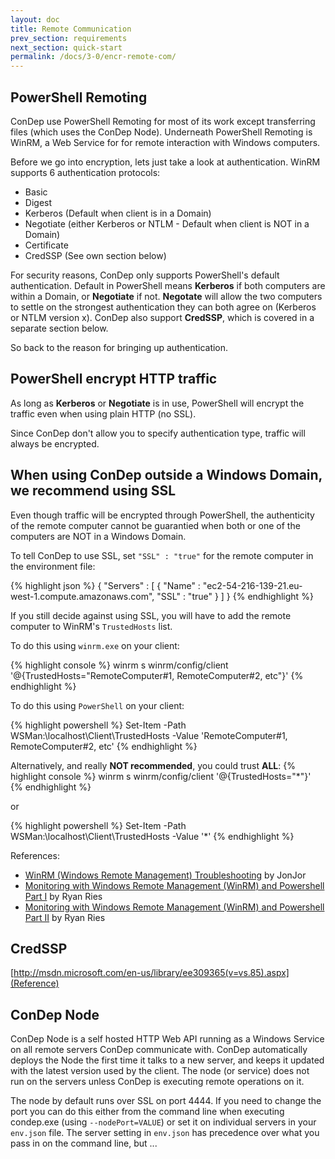 ```yaml
---
layout: doc
title: Remote Communication
prev_section: requirements
next_section: quick-start
permalink: /docs/3-0/encr-remote-com/
---
```


## PowerShell Remoting
ConDep use PowerShell Remoting for most of its work except transferring files (which 
uses the ConDep Node). Underneath PowerShell Remoting is WinRM, a Web Service for for 
remote interaction with Windows computers. 

Before we go into encryption, lets just take a look at authentication. WinRM supports 
6 authentication protocols:

* Basic
* Digest
* Kerberos (Default when client is in a Domain)
* Negotiate (either Kerberos or NTLM - Default when client is NOT in a Domain)
* Certificate
* CredSSP (See own section below)

For security reasons, ConDep only supports PowerShell's default authentication. Default 
in PowerShell means **Kerberos** if both computers are within a Domain, or **Negotiate** 
if not. **Negotate** will allow the two computers to settle on the strongest authentication 
they can both agree on (Kerberos or NTLM version x). ConDep also support **CredSSP**, which 
is covered in a separate section below.

So back to the reason for bringing up authentication.

<div class="note info">
	<h2>PowerShell encrypt HTTP traffic</h2>
  <p>
		As long as <b>Kerberos</b> or <b>Negotiate</b> is in use, PowerShell will encrypt the 
    traffic even when using plain HTTP (no SSL).
	</p>
</div>

Since ConDep don't allow you to specify authentication type, traffic will always be encrypted.

<div class="note warning">
	<h2>When using ConDep outside a Windows Domain, we recommend using SSL</h2>
  <p>
  	Even though traffic will be encrypted through PowerShell, the authenticity of the 
    remote computer cannot be guarantied when both or one of the computers are NOT in a 
    Windows Domain.
	</p>
</div>

To tell ConDep to use SSL, set `"SSL" : "true"` for the remote computer in the 
environment file:

{% highlight json %}
{
  "Servers" :
  [
    {
      "Name" : "ec2-54-216-139-21.eu-west-1.compute.amazonaws.com",
      "SSL" : "true"
    }
  ]
}
{% endhighlight %}

If you still decide against using SSL, you will have to add the remote computer to 
WinRM's `TrustedHosts` list.

To do this using `winrm.exe` on your client:

{% highlight console %}
winrm s winrm/config/client '@{TrustedHosts="RemoteComputer#1, RemoteComputer#2, etc"}'
{% endhighlight %}

To do this using `PowerShell` on your client:

{% highlight powershell %}
Set-Item -Path WSMan:\localhost\Client\TrustedHosts -Value 'RemoteComputer#1, RemoteComputer#2, etc'
{% endhighlight %}

Alternatively, and really **NOT recommended**, you could trust **ALL**:
{% highlight console %}
winrm s winrm/config/client '@{TrustedHosts="*"}'
{% endhighlight %}

or

{% highlight powershell %}
Set-Item -Path WSMan:\localhost\Client\TrustedHosts -Value '*'
{% endhighlight %}

References:

* [WinRM (Windows Remote Management) Troubleshooting](http://blogs.technet.com/b/jonjor/archive/2009/01/09/winrm-windows-remote-management-troubleshooting.aspx) by JonJor
* [Monitoring with Windows Remote Management (WinRM) and Powershell Part I](https://www.myotherpcisacloud.com/post/2012/01/30/Monitoring-with-Windows-Remote-Management-(WinRM)-and-Powershell-Part-II.aspx) by Ryan Ries
* [Monitoring with Windows Remote Management (WinRM) and Powershell Part II](https://www.myotherpcisacloud.com/post/2012/01/26/Monitoring-with-Windows-Remote-Management-(WinRM)-and-Powershell-Part-I.aspx) by Ryan Ries


## CredSSP
[http://msdn.microsoft.com/en-us/library/ee309365(v=vs.85).aspx](Reference)

## <a name="node"></a>ConDep Node
ConDep Node is a self hosted HTTP Web API running as a Windows Service on all remote 
servers ConDep communicate with. ConDep automatically deploys the Node the first time 
it talks to a new server, and keeps it updated with the latest version used by the client. 
The node (or service) does not run on the servers unless ConDep is executing remote 
operations on it.

The node by default runs over SSL on port 4444. If you need to change the port you can 
do this either from the command line when executing condep.exe (using `--nodePort=VALUE`) 
or set it on individual servers in your `env.json` file. The server setting in `env.json` 
has precedence over what you pass in on the command line, but ...
